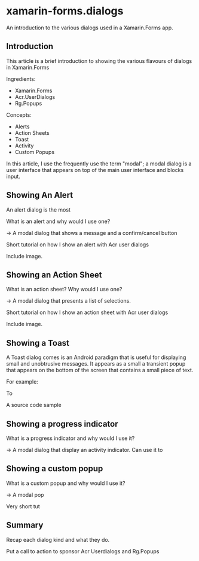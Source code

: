# xamarin-forms.dialogs
An introduction to the various dialogs used in a Xamarin.Forms app.

## Introduction

This article is a brief introduction to showing the various flavours of dialogs in Xamarin.Forms

Ingredients:

 * Xamarin.Forms
 * Acr.UserDialogs
 * Rg.Popups

Concepts:

 * Alerts
 * Action Sheets
 * Toast
 * Activity
 * Custom Popups

In this article, I use the frequently use the term "modal"; a modal dialog is a user interface that appears on top of the main user interface and blocks input.

## Showing An Alert

An alert dialog is the most

What is an alert and why would I use one?

 -> A modal dialog that shows a message and a confirm/cancel button

Short tutorial on how I show an alert with Acr user dialogs

Include image.

## Showing an Action Sheet

What is an action sheet? Why would I use one?

 -> A modal dialog that presents a list of selections.

Short tutorial on how I show an action sheet with Acr user dialogs

Include image.

## Showing a Toast

A Toast dialog comes is an Android paradigm that is useful for displaying small and unobtrusive messages. It appears as a small a transient popup that appears on the bottom of the screen that contains a small piece of text.

For example:

To

A source code sample

## Showing a progress indicator

What is a progress indicator and why would I use it?

 -> A modal dialog that display an activity indicator. Can use it to

## Showing a custom popup

What is a custom popup and why would I use it?

 -> A modal pop

Very short tut

## Summary

Recap each dialog kind and what they do.

Put a call to action to sponsor Acr Userdialogs and Rg.Popups
